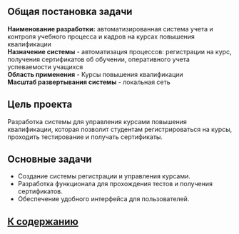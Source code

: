 ﻿## Общая постановка задачи

**Наименование разработки:** автоматизированная система учета и контроля учебного процесса и кадров на курсах повышения квалификации  
**Назначение системы** - автоматизация процессов: регистрации на курс, получения сертификатов об обучении, оперативного учета успеваемости учащихся  
**Область применения** - Курсы повышения квалификации  
**Масштаб развертывания системы** - локальная сеть  

## Цель проекта
Разработка системы для управления курсами повышения квалификации, которая позволит студентам регистрироваться на курсы, проходить тестирование и получать сертификаты.

## Основные задачи
- Создание системы регистрации и управления курсами.
- Разработка функционала для прохождения тестов и получения сертификатов.
- Обеспечение удобного интерфейса для пользователей.


## [К содержанию](../Документация/content.md)
